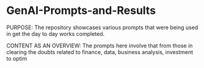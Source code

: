 # GenAI-Prompts-and-Results
PURPOSE: The repository showcases various prompts that were being used in get the day to day works completed. 

CONTENT AS AN OVERVIEW: The prompts here involve that from those in clearing the doubts related to finance, data, business analysis, investment to optim
